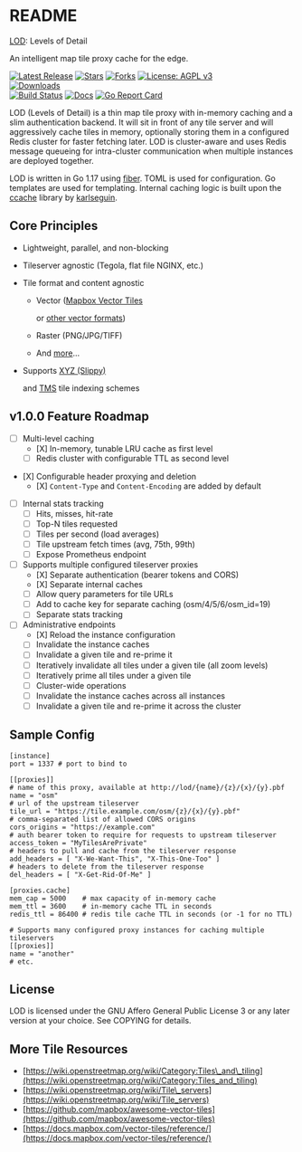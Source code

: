 # README

[LOD](https://tile.fund/lod): Levels of Detail

An intelligent map tile proxy cache for the edge.

 [![Latest Release](https://img.shields.io/github/v/release/tile-fund/lod?style=flat-square)](https://github.com/tile-fund/lod/releases/latest) [![Stars](https://img.shields.io/github/stars/tile-fund/lod.svg?style=flat-square)](https://github.com/tile-fund/lod/stargazers) [![Forks](https://img.shields.io/github/forks/tile-fund/lod.svg?style=flat-square)](https://github.com/tile-fund/lod/fork) [![License: AGPL v3](https://img.shields.io/badge/license-AGPL%20v3-blue.svg?style=flat-square)](https://opensource.org/licenses/AGPL-3.0)  
 [![Downloads](https://img.shields.io/badge/platform-windows%20%7C%20macos%20%7C%20linux-informational?style=for-the-badge)](https://github.com/tile-fund/lod/releases)  
 [![Build Status](https://img.shields.io/github/workflow/status/tile-fund/lod/build?style=flat-square)](https://github.com/tile-fund/lod/actions/workflows/build.yml) [![Docs](https://img.shields.io/badge/docs-coming%20soon-pink?style=flat-square)](https://github.com/tile-fund/lod/releases) [![Go Report Card](https://img.shields.io/badge/go%20report-A+-success.svg?style=flat-square)](https://goreportcard.com/report/github.com/tile-fund/lod)

LOD \(Levels of Detail\) is a thin map tile proxy with in-memory caching and a slim authentication backend. It will sit in front of any tile server and will aggressively cache tiles in memory, optionally storing them in a configured Redis cluster for faster fetching later. LOD is cluster-aware and uses Redis message queueing for intra-cluster communication when multiple instances are deployed together.

LOD is written in Go 1.17 using [fiber](https://github.com/gofiber/fiber). TOML is used for configuration. Go templates are used for templating. Internal caching logic is built upon the [ccache](https://github.com/karlseguin/ccache) library by [karlseguin](https://github.com/karlseguin).

## Core Principles

* Lightweight, parallel, and non-blocking
* Tileserver agnostic \(Tegola, flat file NGINX, etc.\)
* Tile format and content agnostic
  * Vector \([Mapbox Vector Tiles](https://github.com/mapbox/vector-tile-spec) 

    or [other vector formats](https://wiki.openstreetmap.org/wiki/Vector_tiles)\)

  * Raster \(PNG/JPG/TIFF\)
  * And [more](https://wiki.openstreetmap.org/wiki/Tiles)...
* Supports [XYZ \(Slippy\)](https://wiki.openstreetmap.org/wiki/Slippy_map_tilenames)

  and [TMS](https://wiki.openstreetmap.org/wiki/TMS) tile indexing schemes

## v1.0.0 Feature Roadmap

* [ ] Multi-level caching
  * \[X\] In-memory, tunable LRU cache as first level
  * [ ] Redis cluster with configurable TTL as second level
* \[X\] Configurable header proxying and deletion
  * \[X\] `Content-Type` and `Content-Encoding` are added by default
* [ ] Internal stats tracking
  * [ ] Hits, misses, hit-rate
  * [ ] Top-N tiles requested
  * [ ] Tiles per second \(load averages\)
  * [ ] Tile upstream fetch times \(avg, 75th, 99th\)
  * [ ] Expose Prometheus endpoint
* [ ] Supports multiple configured tileserver proxies
  * \[X\] Separate authentication \(bearer tokens and CORS\)
  * \[X\] Separate internal caches
  * [ ] Allow query parameters for tile URLs
  * [ ] Add to cache key for separate caching \(osm/4/5/6/osm\_id=19\)
  * [ ] Separate stats tracking
* [ ] Administrative endpoints
  * \[X\] Reload the instance configuration
  * [ ] Invalidate the instance caches
  * [ ] Invalidate a given tile and re-prime it
  * [ ] Iteratively invalidate all tiles under a given tile \(all zoom levels\)
  * [ ] Iteratively prime all tiles under a given tile
  * [ ] Cluster-wide operations
  * [ ] Invalidate the instance caches across all instances
  * [ ] Invalidate a given tile and re-prime it across the cluster

## Sample Config

```text
[instance]
port = 1337 # port to bind to

[[proxies]]
# name of this proxy, available at http://lod/{name}/{z}/{x}/{y}.pbf
name = "osm"
# url of the upstream tileserver
tile_url = "https://tile.example.com/osm/{z}/{x}/{y}.pbf" 
# comma-separated list of allowed CORS origins
cors_origins = "https://example.com"
# auth bearer token to require for requests to upstream tileserver
access_token = "MyTilesArePrivate" 
# headers to pull and cache from the tileserver response
add_headers = [ "X-We-Want-This", "X-This-One-Too" ] 
# headers to delete from the tileserver response
del_headers = [ "X-Get-Rid-Of-Me" ]

[proxies.cache]
mem_cap = 5000    # max capacity of in-memory cache
mem_ttl = 3600    # in-memory cache TTL in seconds
redis_ttl = 86400 # redis tile cache TTL in seconds (or -1 for no TTL)

# Supports many configured proxy instances for caching multiple tileservers
[[proxies]]
name = "another"
# etc.
```

## License

LOD is licensed under the GNU Affero General Public License 3 or any later version at your choice. See COPYING for details.

## More Tile Resources

* [https://wiki.openstreetmap.org/wiki/Category:Tiles\_and\_tiling](https://wiki.openstreetmap.org/wiki/Category:Tiles_and_tiling)
* [https://wiki.openstreetmap.org/wiki/Tile\_servers](https://wiki.openstreetmap.org/wiki/Tile_servers)
* [https://github.com/mapbox/awesome-vector-tiles](https://github.com/mapbox/awesome-vector-tiles)
* [https://docs.mapbox.com/vector-tiles/reference/](https://docs.mapbox.com/vector-tiles/reference/)

